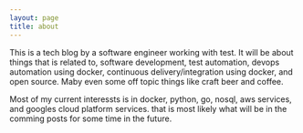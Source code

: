 ```yaml
---
layout: page
title: about
---
```


This is a tech blog by a software engineer working with test. It will be about things that is related to, software development, test automation, devops automation using docker, continuous delivery/integration using docker, and open source. Maby even some off topic things like craft beer and coffee.

Most of my current interessts is in docker, python, go, nosql, aws services, and googles cloud platform services. that is most likely what will be in the comming posts for some time in the future.
